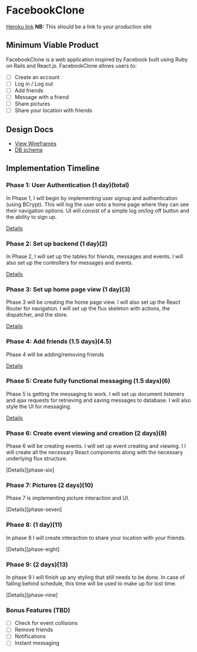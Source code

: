 # FacebookClone

[Heroku link][heroku] **NB:** This should be a link to your production site

[heroku]: http://www.herokuapp.com

## Minimum Viable Product

FacebookClone is a web application inspired by Facebook built using Ruby on Rails
and React.js. FacebookClone allows users to:

<!-- This is a Markdown checklist. Use it to keep track of your progress! -->

- [ ] Create an account
- [ ] Log in / Log out
- [ ] Add friends
- [ ] Message with a friend
- [ ] Share pictures
- [ ] Share your location with friends

## Design Docs
* [View Wireframes][view]
* [DB schema][schema]

[view]: ./docs/views.md
[schema]: ./docs/schema.md

## Implementation Timeline

### Phase 1: User Authentication (1 day)(total)

In Phase 1, I will begin by implementing user signup and authentication (using
BCrypt). This will log the user onto a home page where they can see their
navigation options. UI will consist of a simple log on/log off button and the
ability to sign up.

[Details][phase-one]

### Phase 2: Set up backend (1 day)(2)

In Phase 2, I will set up the tables for friends, messages and events. I will
also set up the controllers for messages and events.

[Details][phase-two]

### Phase 3: Set up home page view (1 day)(3)

Phase 3 will be creating the home page view. I will also set up the React Router
for navigation. I will set up the flux skeleton with actions, the dispatcher,
and the store.

[Details][phase-three]

### Phase 4: Add friends (1.5 days)(4.5)

Phase 4 will be adding/removing friends

[Details][phase-four]

### Phase 5: Create fully functional messaging (1.5 days)(6)

Phase 5 is getting the messaging to work. I will set up document listeners and
ajax requests for retrieving and saving messages to database. I will also style
the UI for messaging.

[Details][phase-five]

### Phase 6: Create event viewing and creation (2 days)(8)

Phase 6 will be creating events. I will set up event creating and viewing. I
I will create all the necessary React components along with the necessary
underlying flux structure.

[Details][phase-six]

### Phase 7: Pictures (2 days)(10)

Phase 7 is implementing picture interaction and UI.

[Details][phase-seven]

### Phase 8: (1 day)(11)

In phase 8 I will create interaction to share your location with your friends.

[Details][phase-eight]

### Phase 9: (2 days)(13)

In phase 9 I will finish up any styling that still needs to be done. In case of
falling behind schedule, this time will be used to make up for lost time.

[Details][phase-nine]

### Bonus Features (TBD)
- [ ] Check for event collisions
- [ ] Remove friends
- [ ] Notifications
- [ ] Instant messaging

[phase-one]: ./docs/phases/phase1.md
[phase-two]: ./docs/phases/phase2.md
[phase-three]: ./docs/phases/phase3.md
[phase-four]: ./docs/phases/phase4.md
[phase-five]: ./docs/phases/phase5.md
